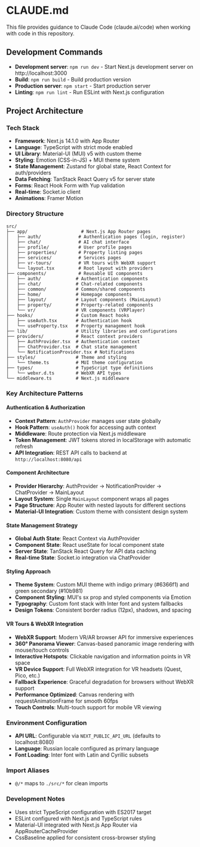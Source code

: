 # CLAUDE.md

This file provides guidance to Claude Code (claude.ai/code) when working with code in this repository.

## Development Commands

- **Development server**: `npm run dev` - Start Next.js development server on http://localhost:3000
- **Build**: `npm run build` - Build production version
- **Production server**: `npm start` - Start production server
- **Linting**: `npm run lint` - Run ESLint with Next.js configuration

## Project Architecture

### Tech Stack
- **Framework**: Next.js 14.1.0 with App Router
- **Language**: TypeScript with strict mode enabled
- **UI Library**: Material-UI (MUI) v5 with custom theme
- **Styling**: Emotion (CSS-in-JS) + MUI theme system
- **State Management**: Zustand for global state, React Context for auth/providers
- **Data Fetching**: TanStack React Query v5 for server state
- **Forms**: React Hook Form with Yup validation
- **Real-time**: Socket.io client
- **Animations**: Framer Motion

### Directory Structure
```
src/
├── app/                    # Next.js App Router pages
│   ├── auth/              # Authentication pages (login, register)
│   ├── chat/              # AI chat interface
│   ├── profile/           # User profile pages
│   ├── properties/        # Property listing pages
│   ├── services/          # Services pages
│   ├── vr-tours/          # VR tours with WebXR support
│   └── layout.tsx         # Root layout with providers
├── components/            # Reusable UI components
│   ├── auth/             # Authentication components
│   ├── chat/             # Chat-related components
│   ├── common/           # Common/shared components
│   ├── home/             # Homepage components
│   ├── layout/           # Layout components (MainLayout)
│   ├── property/         # Property-related components
│   └── vr/               # VR components (VRPlayer)
├── hooks/                # Custom React hooks
│   ├── useAuth.tsx       # Authentication hook
│   └── useProperty.tsx   # Property management hook
├── lib/                  # Utility libraries and configurations
├── providers/            # React context providers
│   ├── AuthProvider.tsx  # Authentication context
│   ├── ChatProvider.tsx  # Chat state management
│   └── NotificationProvider.tsx # Notifications
├── styles/               # Theme and styling
│   └── theme.ts          # MUI theme configuration
├── types/                # TypeScript type definitions
│   └── webxr.d.ts        # WebXR API types
└── middleware.ts         # Next.js middleware
```

### Key Architecture Patterns

#### Authentication & Authorization
- **Context Pattern**: `AuthProvider` manages user state globally
- **Hook Pattern**: `useAuth()` hook for accessing auth context
- **Middleware**: Route protection via Next.js middleware
- **Token Management**: JWT tokens stored in localStorage with automatic refresh
- **API Integration**: REST API calls to backend at `http://localhost:8080/api`

#### Component Architecture
- **Provider Hierarchy**: AuthProvider → NotificationProvider → ChatProvider → MainLayout
- **Layout System**: Single `MainLayout` component wraps all pages
- **Page Structure**: App Router with nested layouts for different sections
- **Material-UI Integration**: Custom theme with consistent design system

#### State Management Strategy
- **Global Auth State**: React Context via AuthProvider
- **Component State**: React useState for local component state
- **Server State**: TanStack React Query for API data caching
- **Real-time State**: Socket.io integration via ChatProvider

#### Styling Approach
- **Theme System**: Custom MUI theme with indigo primary (#6366f1) and green secondary (#10b981)
- **Component Styling**: MUI's sx prop and styled components via Emotion
- **Typography**: Custom font stack with Inter font and system fallbacks
- **Design Tokens**: Consistent border radius (12px), shadows, and spacing

#### VR Tours & WebXR Integration
- **WebXR Support**: Modern VR/AR browser API for immersive experiences
- **360° Panorama Viewer**: Canvas-based panoramic image rendering with mouse/touch controls
- **Interactive Hotspots**: Clickable navigation and information points in VR space
- **VR Device Support**: Full WebXR integration for VR headsets (Quest, Pico, etc.)
- **Fallback Experience**: Graceful degradation for browsers without WebXR support
- **Performance Optimized**: Canvas rendering with requestAnimationFrame for smooth 60fps
- **Touch Controls**: Multi-touch support for mobile VR viewing

### Environment Configuration
- **API URL**: Configurable via `NEXT_PUBLIC_API_URL` (defaults to localhost:8080)
- **Language**: Russian locale configured as primary language
- **Font Loading**: Inter font with Latin and Cyrillic subsets

### Import Aliases
- `@/*` maps to `./src/*` for clean imports

### Development Notes
- Uses strict TypeScript configuration with ES2017 target
- ESLint configured with Next.js and TypeScript rules
- Material-UI integrated with Next.js App Router via AppRouterCacheProvider
- CssBaseline applied for consistent cross-browser styling
